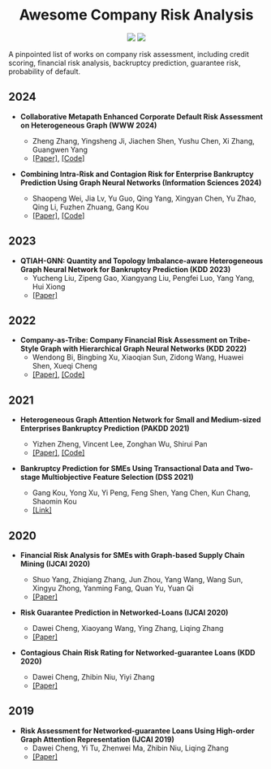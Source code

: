 <div align="center">
    <h1>Awesome Company Risk Analysis</h1>
    <a href="https://awesome.re"><img src="https://awesome.re/badge.svg"/></a>
    <a href="http://makeapullrequest.com"><img src="https://img.shields.io/badge/PRs-welcome-brightgreen.svg?style=flat-square"/></a>
</div>

A pinpointed list of works on company risk assessment, including credit scoring, financial risk analysis, backruptcy prediction, guarantee risk, probability of default. 


## 2024

- **<div id = 'hetcan'>Collaborative Metapath Enhanced Corporate Default Risk Assessment on Heterogeneous Graph (WWW 2024)</div>** 
  - Zheng Zhang, Yingsheng Ji, Jiachen Shen, Yushu Chen, Xi Zhang, Guangwen Yang
  - [[Paper]](https://openreview.net/pdf?id=Qz8nEryUqJ), [[Code]](https://github.com/adlington/HetCAN)

- **<div id = 'comrisk'>Combining Intra-Risk and Contagion Risk for Enterprise Bankruptcy Prediction Using Graph Neural Networks (Information Sciences 2024)</div>** 
  - Shaopeng Wei, Jia Lv, Yu Guo, Qing Yang, Xingyan Chen, Yu Zhao, Qing Li, Fuzhen Zhuang, Gang Kou
  - [[Paper]](https://arxiv.org/pdf/2202.03874), [[Code]](https://github.com/shaopengw/ComRisk)


## 2023

- **<div id = 'qtian-gnn'>QTIAH-GNN: Quantity and Topology Imbalance-aware Heterogeneous Graph Neural Network for Bankruptcy Prediction (KDD 2023)</div>** 
  - Yucheng Liu, Zipeng Gao, Xiangyang Liu, Pengfei Luo, Yang Yang, Hui Xiong
  - [[Paper]](https://dl.acm.org/doi/pdf/10.1145/3580305.3599479)


## 2022

- **<div id = 'th-gnn'>Company-as-Tribe: Company Financial Risk Assessment on
Tribe-Style Graph with Hierarchical Graph Neural Networks (KDD 2022)</div>** 
  - Wendong Bi, Bingbing Xu, Xiaoqian Sun, Zidong Wang, Huawei Shen, Xueqi Cheng
  - [[Paper]](https://www.researchgate.net/profile/Bi-Wendong/publication/362690027_Company-as-Tribe_Company_Financial_Risk_Assessment_on_Tribe-Style_Graph_with_Hierarchical_Graph_Neural_Networks/links/642bea0b20f25554da0a3c3e/Company-as-Tribe-Company-Financial-Risk-Assessment-on-Tribe-Style-Graph-with-Hierarchical-Graph-Neural-Networks.pdf), [[Code]](https://github.com/wendongbi/TH-GNN)


## 2021 

- **<div id = 'hat'>Heterogeneous Graph Attention Network for Small and Medium-sized Enterprises Bankruptcy Prediction (PAKDD 2021)</div>**
  - Yizhen Zheng, Vincent Lee, Zonghan Wu, Shirui Pan
  - [[Paper]](https://shiruipan.github.io/publication/pakdd-21-zheng/pakdd-21-zheng.pdf), [[Code]](https://github.com/hetergraphforbankruptcypredict/HAT) 

- **<div id = 'bp-sme'>Bankruptcy Prediction for SMEs Using Transactional Data and Two-stage Multiobjective Feature Selection (DSS 2021)</div>**
  - Gang Kou, Yong Xu, Yi Peng, Feng Shen, Yang Chen, Kun Chang, Shaomin Kou
  - [[Link]](https://www.sciencedirect.com/science/article/pii/S0167923620301846)  


## 2020

- **<div id = 'st-gnn'>Financial Risk Analysis for SMEs with Graph-based Supply Chain Mining (IJCAI 2020)</div>**
  - Shuo Yang, Zhiqiang Zhang, Jun Zhou, Yang Wang, Wang Sun, Xingyu Zhong, Yanming Fang, Quan Yu, Yuan Qi
  - [[Paper]](https://www.ijcai.org/proceedings/2020/0643.pdf) 

- **<div id = 'dgann'>Risk Guarantee Prediction in Networked-Loans (IJCAI 2020)</div>**
  - Dawei Cheng, Xiaoyang Wang, Ying Zhang, Liqing Zhang
  - [[Paper]](https://www.ijcai.org/proceedings/2020/0618.pdf) 

- **<div id = 'tracer'>Contagious Chain Risk Rating for Networked-guarantee Loans (KDD 2020)</div>**
  - Dawei Cheng, Zhibin Niu, Yiyi Zhang
  - [[Paper]](https://www.pismin.com/10.1145/3394486.3403322)


## 2019

- **<div id = 'hgar'>Risk Assessment for Networked-guarantee Loans Using High-order Graph Attention Representation (IJCAI 2019)</div>**
  - Dawei Cheng, Yi Tu, Zhenwei Ma, Zhibin Niu, Liqing Zhang
  - [[Paper]](https://www.ijcai.org/Proceedings/2019/0807.pdf) 

